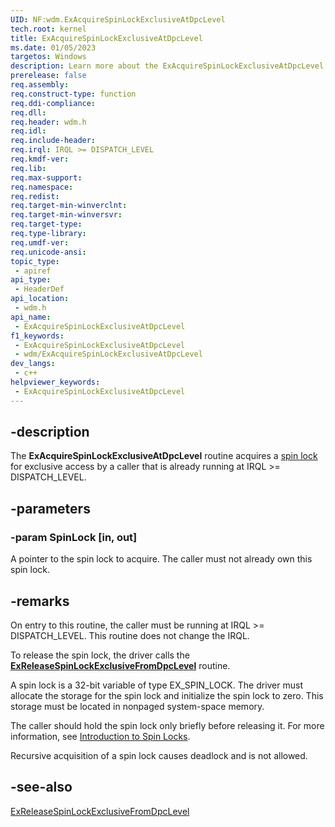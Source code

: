 ```yaml
---
UID: NF:wdm.ExAcquireSpinLockExclusiveAtDpcLevel
tech.root: kernel
title: ExAcquireSpinLockExclusiveAtDpcLevel
ms.date: 01/05/2023
targetos: Windows
description: Learn more about the ExAcquireSpinLockExclusiveAtDpcLevel routine.
prerelease: false
req.assembly: 
req.construct-type: function
req.ddi-compliance: 
req.dll: 
req.header: wdm.h
req.idl: 
req.include-header: 
req.irql: IRQL >= DISPATCH_LEVEL
req.kmdf-ver: 
req.lib: 
req.max-support: 
req.namespace: 
req.redist: 
req.target-min-winverclnt:
req.target-min-winversvr: 
req.target-type: 
req.type-library: 
req.umdf-ver: 
req.unicode-ansi: 
topic_type:
 - apiref
api_type:
 - HeaderDef
api_location:
 - wdm.h
api_name:
 - ExAcquireSpinLockExclusiveAtDpcLevel
f1_keywords:
 - ExAcquireSpinLockExclusiveAtDpcLevel
 - wdm/ExAcquireSpinLockExclusiveAtDpcLevel
dev_langs:
 - c++
helpviewer_keywords:
 - ExAcquireSpinLockExclusiveAtDpcLevel
---
```


## -description

The **ExAcquireSpinLockExclusiveAtDpcLevel** routine acquires a [spin lock](/windows-hardware/drivers/kernel/introduction-to-spin-locks) for exclusive access by a caller that is already running at IRQL \>= DISPATCH_LEVEL.

## -parameters

### -param SpinLock [in, out]

A pointer to the spin lock to acquire. The caller must not already own this spin lock.

## -remarks

On entry to this routine, the caller must be running at IRQL \>= DISPATCH_LEVEL. This routine does not change the IRQL.

To release the spin lock, the driver calls the [**ExReleaseSpinLockExclusiveFromDpcLevel**](nf-wdm-exreleasespinlockexclusivefromdpclevel.md) routine.

A spin lock is a 32-bit variable of type EX_SPIN_LOCK. The driver must allocate the storage for the spin lock and initialize the spin lock to zero. This storage must be located in nonpaged system-space memory.

The caller should hold the spin lock only briefly before releasing it. For more information, see [Introduction to Spin Locks](/windows-hardware/drivers/kernel/introduction-to-spin-locks).

Recursive acquisition of a spin lock causes deadlock and is not allowed.

## -see-also

[ExReleaseSpinLockExclusiveFromDpcLevel](nf-wdm-exreleasespinlockexclusivefromdpclevel.md)
